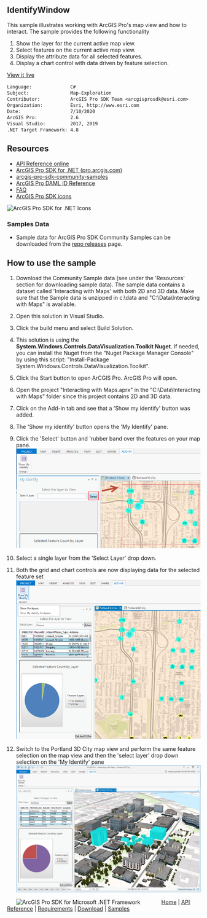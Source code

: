 ## IdentifyWindow

<!-- TODO: Write a brief abstract explaining this sample -->
This sample illustrates working with ArcGIS Pro's map view and how to interact.  The sample provides the following functionality  
  
1. Show the layer for the current active map view.  
1. Select features on the current active map view.  
1. Display the attribute data for all selected features.  
1. Display a chart control with data driven by feature selection.  
  


<a href="http://pro.arcgis.com/en/pro-app/sdk/" target="_blank">View it live</a>

<!-- TODO: Fill this section below with metadata about this sample-->
```
Language:              C#
Subject:               Map-Exploration
Contributor:           ArcGIS Pro SDK Team <arcgisprosdk@esri.com>
Organization:          Esri, http://www.esri.com
Date:                  7/10/2020
ArcGIS Pro:            2.6
Visual Studio:         2017, 2019
.NET Target Framework: 4.8
```

## Resources

* [API Reference online](https://pro.arcgis.com/en/pro-app/sdk/api-reference)
* <a href="https://pro.arcgis.com/en/pro-app/sdk/" target="_blank">ArcGIS Pro SDK for .NET (pro.arcgis.com)</a>
* [arcgis-pro-sdk-community-samples](https://github.com/Esri/arcgis-pro-sdk-community-samples)
* [ArcGIS Pro DAML ID Reference](https://github.com/Esri/arcgis-pro-sdk/wiki/ArcGIS-Pro-DAML-ID-Reference)
* [FAQ](https://github.com/Esri/arcgis-pro-sdk/wiki/FAQ)
* [ArcGIS Pro SDK icons](https://github.com/Esri/arcgis-pro-sdk/releases/tag/2.4.0.19948)

![ArcGIS Pro SDK for .NET Icons](https://Esri.github.io/arcgis-pro-sdk/images/Home/Image-of-icons.png  "ArcGIS Pro SDK Icons")

### Samples Data

* Sample data for ArcGIS Pro SDK Community Samples can be downloaded from the [repo releases](https://github.com/Esri/arcgis-pro-sdk-community-samples/releases) page.  

## How to use the sample
<!-- TODO: Explain how this sample can be used. To use images in this section, create the image file in your sample project's screenshots folder. Use relative url to link to this image using this syntax: ![My sample Image](FacePage/SampleImage.png) -->
1. Download the Community Sample data (see under the 'Resources' section for downloading sample data).  The sample data contains a dataset called 'Interacting with Maps' with both 2D and 3D data.  Make sure that the Sample data is unzipped in c:\data and "C:\Data\Interacting with Maps" is available.  
1. Open this solution in Visual Studio.    
1. Click the build menu and select Build Solution.  
1. This solution is using the **System.Windows.Controls.DataVisualization.Toolkit Nuget**.  If needed, you can install the Nuget from the "Nuget Package Manager Console" by using this script: "Install-Package System.Windows.Controls.DataVisualization.Toolkit".  
1. Click the Start button to open ArCGIS Pro.  ArcGIS Pro will open.  
1. Open the project "Interacting with Maps.aprx" in the "C:\Data\Interacting with Maps" folder since this project contains 2D and 3D data.  
1. Click on the Add-in tab and see that a 'Show my identify' button was added.  
1. The 'Show my identify' button opens the 'My Identify' pane.   
1. Click the 'Select' button and 'rubber band over the features on your map pane.  
![UI](Screenshots/Screen1.png)  
  
1. Select a single layer from the 'Select Layer' drop down.  
1. Both the grid and chart controls are now displaying data for the selected feature set  
![UI](Screenshots/Screen2.png)  
  
1. Switch to the Portland 3D City map view and perform the same feature selection on the map view and then the 'select layer' drop down selection on the 'My Identify' pane  
![UI](Screenshots/Screen3.png)  
  


<!-- End -->

&nbsp;&nbsp;&nbsp;&nbsp;&nbsp;&nbsp;<img src="https://esri.github.io/arcgis-pro-sdk/images/ArcGISPro.png"  alt="ArcGIS Pro SDK for Microsoft .NET Framework" height = "20" width = "20" align="top"  >
&nbsp;&nbsp;&nbsp;&nbsp;&nbsp;&nbsp;&nbsp;&nbsp;&nbsp;&nbsp;&nbsp;&nbsp;
[Home](https://github.com/Esri/arcgis-pro-sdk/wiki) | <a href="https://pro.arcgis.com/en/pro-app/sdk/api-reference" target="_blank">API Reference</a> | [Requirements](https://github.com/Esri/arcgis-pro-sdk/wiki#requirements) | [Download](https://github.com/Esri/arcgis-pro-sdk/wiki#installing-arcgis-pro-sdk-for-net) | <a href="https://github.com/esri/arcgis-pro-sdk-community-samples" target="_blank">Samples</a>
